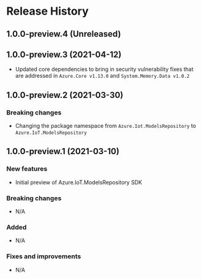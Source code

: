 # Release History

## 1.0.0-preview.4 (Unreleased)


## 1.0.0-preview.3 (2021-04-12)

- Updated core dependencies to bring in security vulnerability fixes that are addressed in `Azure.Core v1.13.0` and `System.Memory.Data v1.0.2`

## 1.0.0-preview.2 (2021-03-30)

### Breaking changes

- Changing the package namespace from `Azure.Iot.ModelsRepository` to `Azure.IoT.ModelsRepository`

## 1.0.0-preview.1 (2021-03-10)

### New features

- Initial preview of Azure.IoT.ModelsRepository SDK

### Breaking changes

- N/A

### Added

- N/A

### Fixes and improvements

- N/A
